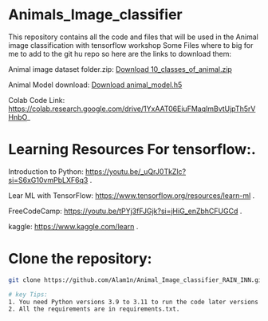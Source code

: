# Animals_Image_classifier
This repository contains all the code and files that will be used in the Animal image classification with tensorflow workshop 
Some Files where to big for me to add to the git hu repo so here are the links to download them:

Animal image dataset folder.zip:
[Download 10_classes_of_animal.zip](https://drive.google.com/file/d/1yQ6bR6sqwUKX20zU1w7vTErzFrScdKeY/view?usp=sharing)

Animal Model download:
[Download animal_model.h5](https://drive.google.com/file/d/1gmcokRx9h0fXpHvG5ukgRY82E9Z6hCym/view?usp=sharing)

Colab Code Link:
https://colab.research.google.com/drive/1YxAAT06EiuFMaqImBvtUjpTh5rVHnbO_

# Learning Resources  For tensorflow:.
Introduction to Python:
https://youtu.be/_uQrJ0TkZlc?si=S6xG10vmPbLXF6q3 .

Lear ML with TensorFlow:
https://www.tensorflow.org/resources/learn-ml .

FreeCodeCamp:
https://youtu.be/tPYj3fFJGjk?si=jHiG_enZbhCFUGCd .

kaggle:
https://www.kaggle.com/learn .

# Clone the repository:

```bash
git clone https://github.com/Alam1n/Animal_Image_classifier_RAIN_INN.git

# key Tips:
1. You need Python versions 3.9 to 3.11 to run the code later versions do not work with this code.
2. All the requirements are in requirements.txt.
